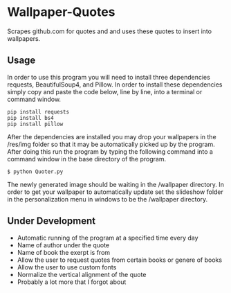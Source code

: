 # Wallpaper-Quotes
Scrapes github.com for quotes and and uses these quotes to insert into wallpapers.

## Usage
In order to use this program you will need to install three dependencies requests, BeautifulSoup4, and Pillow. In order to install these dependencies simply copy and paste the code below, line by line, into a terminal or command window.
```
pip install requests
pip install bs4
pip install pillow
```
After the dependencies are installed you may drop your wallpapers in the /res/img folder so that it may be automatically picked up by the program. After doing this run the program by typing the following command into a command window in the base directory of the program.
```
$ python Quoter.py
```
The newly generated image should be waiting in the /wallpaper directory. In order to get your wallpaper to automatically update set the slideshow folder in the personalization menu in windows to be the /wallpaper directory.
## Under Development
* Automatic running of the program at a specified time every day
* Name of author under the quote
* Name of book the exerpt is from
* Allow the user to request quotes from certain books or genere of books
* Allow the user to use custom fonts
* Normalize the vertical alignment of the quote
* Probably a lot more that I forgot about
